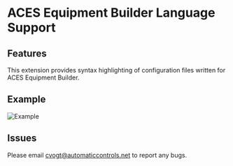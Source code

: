 # ACES Equipment Builder Language Support

## Features

This extension provides syntax highlighting of configuration files written for ACES Equipment Builder.

## Example

![Example](https://raw.githubusercontent.com/cvogt729/aces-eb-language-support/main/images/example.png)

## Issues

Please email cvogt@automaticcontrols.net to report any bugs.